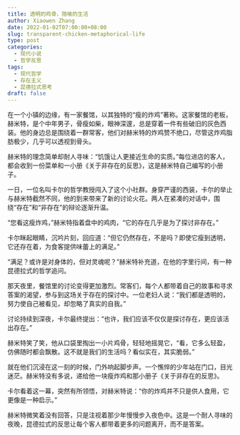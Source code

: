 ```yaml
---
title: 透明的鸡骨，隐喻的生活
author: Xiaowen Zhang
date: 2022-01-02T07:00:00+08:00
slug: transparent-chicken-metaphorical-life
type: post
categories:
  - 现代小说
  - 哲学反思
tags:
  - 现代哲学
  - 存在主义
  - 昆德拉式思考
draft: false
---
```


在一个小镇的边缘，有一家餐馆，以其独特的“瘦的炸鸡”著称。这家餐馆的老板，赫米特，是个中年男子，骨瘦如柴，眼神深邃，总是穿着一件有些破旧的灰色西装。他的身边总是围绕着一群常客，他们对赫米特的炸鸡赞不绝口，尽管这炸鸡脂肪极少，几乎可以透视到骨头。

赫米特的理念简单却耐人寻味：“饥饿让人更接近生命的实质。”每位进店的客人，都会收到一份菜单和一小册《关于非存在的反思》，这是赫米特自己编写的小册子。

一日，一位名叫卡尔的哲学教授闯入了这个小社群。身穿严谨的西装，卡尔的举止与赫米特截然不同，他的到来带来了新的讨论火花。两人在紧凑的对话中，围绕“存在”和“非存在”的辩论逐渐升温。

“您看这瘦炸鸡，”赫米特指着盘中的鸡肉，“它的存在几乎是为了探讨非存在。”

卡尔眯起眼睛，沉吟片刻，回应道：“但它仍然存在，不是吗？即使它瘦到透明，它还存在着，为食客提供味蕾上的满足。”

“满足？或许是对身体的，但对灵魂呢？”赫米特补充道，在他的字里行间，有一种昆德拉式的哲学追问。

那天夜里，餐馆里的讨论变得更加激烈。常客们，每个人都带着自己的故事和寻求答案的渴望，参与到这场关于存在的探讨中。一位老妇人说：“我们都是透明的，努力使自己被看见，却忽略了真实的自我。”

讨论持续到深夜，卡尔最终提出：“也许，我们应该不仅仅是探讨存在，更应该活出存在。”

赫米特笑了笑，他从口袋里掏出一小片鸡骨，轻轻地摇晃它，“看，它多么轻盈，仿佛随时都会飘散。这不就是我们的生活吗？看似实在，其实脆弱。”

就在他们沉浸在这一刻的时候，门外响起脚步声。一个憔悴的少年站在门口，目光迷茫。赫米特没有多说，递给他一块瘦炸鸡和那小册子《关于非存在的反思》。

卡尔看着这一幕，突然有所领悟，对赫米特说：“你的炸鸡并不只是供人食用，它更像是一种启示。”

赫米特微笑着没有回答，只是注视着那少年慢慢步入夜色中。这是一个耐人寻味的夜晚，昆德拉式的反思让每个客人都带着更多的问题离开，而不是答案。
